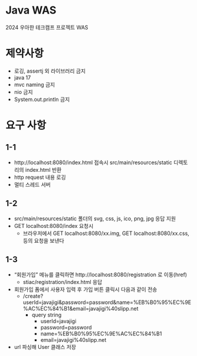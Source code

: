 # Java WAS

2024 우아한 테크캠프 프로젝트 WAS

# 제약사항
- 로깅, assertj 외 라이브러리 금지
- java 17
- mvc naming 금지
- nio 금지
- System.out.println 금지

# 요구 사항
## 1-1
- http://localhost:8080/index.html 접속시 src/main/resources/static 디렉토리의 index.html 반환
- http request 내용 로깅
- 멀티 스레드 서버

## 1-2
- src/main/resources/static 폴더의 svg, css, js, ico, png, jpg 응답 지원
- GET localhost:8080/index 요청시
  - 브라우저에서 GET localhost:8080/xx.img, GET localhost:8080/xx.css, 등의 요청을 보낸다

## 1-3
- “회원가입” 메뉴를 클릭하면 http://localhost:8080/registration 로 이동(href)
  - stiac/registration/index.html 응답
- 회원가입 폼에서 사용자 입력 후 가입 버튼 클릭시 다음과 같이 전송 
  - /create?userId=javajigi&password=password&name=%EB%B0%95%EC%9E%AC%EC%84%B1&email=javajigi%40slipp.net
    - query string
      - userId=javajigi
      - password=password
      - name=%EB%B0%95%EC%9E%AC%EC%84%B1
      - email=javajigi%40slipp.net
- url 파싱해 User 클래스 저장
